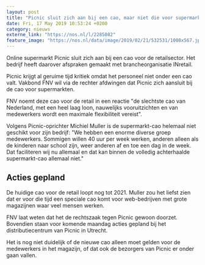```yaml
---
layout: post
title: "Picnic sluit zich aan bij een cao, maar niet die voor supermarkten"
date: Fri, 17 May 2019 10:53:24 +0200
category: nieuws
externe_link: "https://nos.nl/l/2285082"
feature_image: "https://nos.nl/data/image/2019/02/21/532531/1008x567.jpg"
---
```


<p>Online supermarkt Picnic sluit zich aan bij een cao voor de retailsector. Het bedrijf heeft daarover afspraken gemaakt met brancheorganisatie INretail.</p>
<p>Picnic krijgt al geruime tijd kritiek omdat het personeel niet onder een cao valt. Vakbond FNV wil via de rechter afdwingen dat Picnic zich aansluit bij de cao voor supermarkten.</p>
<p>FNV noemt deze cao voor de retail in een reactie "de slechtste cao van Nederland, met een heel laag loon, nauwelijks vooruitzichten en van medewerkers wordt een maximale flexibiliteit vereist".</p>
<p>Volgens Picnic-oprichter Michiel Muller is de supermarkt-cao helemaal niet geschikt voor zijn bedrijf: "We hebben een enorme diverse groep medewerkers. Sommigen willen 40 uur per week werken, anderen alleen als de kinderen naar school zijn, weer anderen af en toe een dag in de week. Dat faciliteren wij nu allemaal en dat kan binnen de volledig achterhaalde supermarkt-cao allemaal niet."</p>
<h2>Acties gepland</h2>
<p>De huidige cao voor de retail loopt nog tot 2021. Muller zou het liefst zien dat er voor die tijd een speciale cao komt voor web-bedrijven met grote magazijnen waar veel mensen werken.</p>
<p>FNV laat weten dat het de rechtszaak tegen Picnic gewoon doorzet. Bovendien staan voor komende maandag acties gepland bij het distributiecentrum van Picnic in Utrecht.</p>
<p>Het is nog niet duidelijk of de nieuwe cao alleen moet gelden voor de medewerkers in het magazijn, of dat ook de bezorgers van Picnic er onder gaan vallen.</p>
